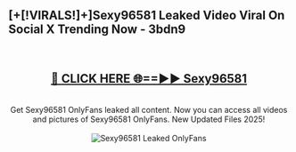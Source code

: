 <h2>[+[!VIRALS!]+]Sexy96581 Leaked Video Viral On Social X Trending Now - 3bdn9</h2>
<br>
<div align="center">
<h2><a href="https://libra.edu.pl?Sexy96581" rel="nofollow">🔴 CLICK HERE 🌐==►► Sexy96581</a></h2>
<br>
Get Sexy96581 OnlyFans leaked all content. Now you can access all videos and pictures of Sexy96581 OnlyFans. New Updated Files 2025!
<br>
<br>
<a href="https://libra.edu.pl?Sexy96581" rel="nofollow" data-target="animated-image.originalLink"><img src="https://i.ibb.co.com/WyWwxjT/player-gif2.gif" alt="Sexy96581 Leaked OnlyFans" style="max-width: 100%; display: inline-block;" data-target="animated-image.originalImage"></a>
</div>
<br>